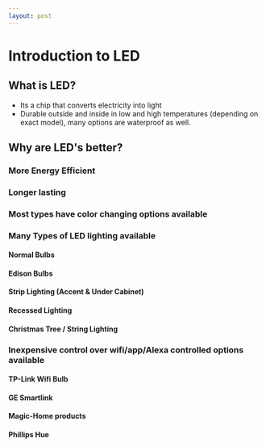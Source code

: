 ```yaml
---
layout: post
---
```


# Introduction to LED

## What is LED? 
- Its a chip that converts electricity into light 
- Durable outside and inside in low and high temperatures (depending on exact model), many options are waterproof as well.


## Why are LED's better?
### More Energy Efficient
### Longer lasting
### Most types have color changing options available
### Many Types of LED lighting available 
#### Normal Bulbs
#### Edison Bulbs
#### Strip Lighting (Accent & Under Cabinet)
#### Recessed Lighting
#### Christmas Tree / String Lighting
### Inexpensive control over wifi/app/Alexa controlled options available 
#### TP-Link Wifi Bulb
#### GE Smartlink 
#### Magic-Home products
#### Phillips Hue




